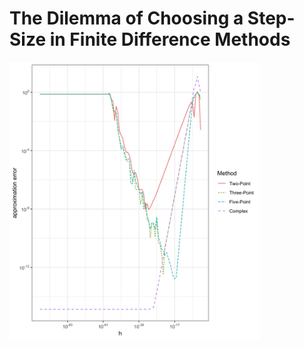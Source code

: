 # The Dilemma of Choosing a Step-Size in Finite Difference Methods

<img src="Error_Trade_Off/ErrorTradeOff.jpg" width="400">
